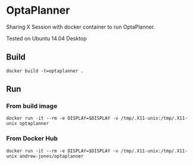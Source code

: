 # OptaPlanner

Sharing X Session with docker container to run OptaPlanner.

Tested on Ubuntu 14.04 Desktop

## Build

`docker build -t=optaplanner .`

## Run

### From build image

`docker run -it --rm -e DISPLAY=$DISPLAY -v /tmp/.X11-unix:/tmp/.X11-unix optaplanner`

### From Docker Hub

`docker run -it --rm -e DISPLAY=$DISPLAY -v /tmp/.X11-unix:/tmp/.X11-unix andrew-jones/optaplanner`
